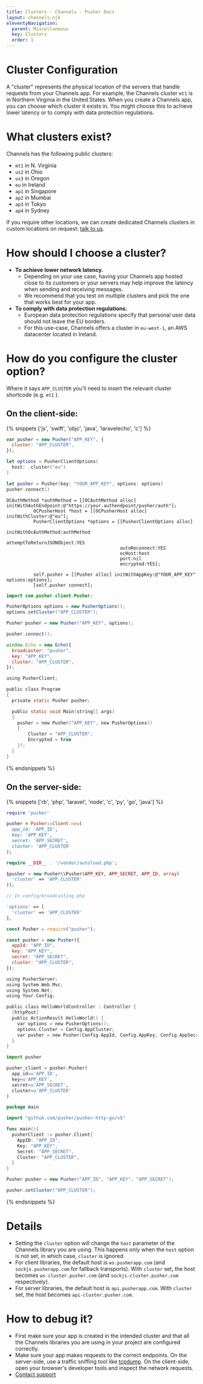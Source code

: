 ```yaml
---
title: Clusters - Channels - Pusher Docs
layout: channels.njk
eleventyNavigation:
  parent: Miscellaneous
  key: Clusters
  order: 1
---
```


# Cluster Configuration

A "cluster" represents the physical location of the servers that handle requests from your Channels app. For example, the Channels cluster `mt1` is in Northern Virginia in the United States. When you create a Channels app, you can choose which cluster it exists in. You might choose this to achieve lower latency or to comply with data protection regulations.

# What clusters exist?

Channels has the following public clusters:

- `mt1` in N. Virginia
- `us2` in Ohio
- `us3` in Oregon
- `eu` in Ireland
- `ap1` in Singapore
- `ap2` in Mumbai
- `ap3` in Tokyo
- `ap4` in Sydney

If you require other locations, we can create dedicated Channels clusters in custom locations on request: [talk to us](https://pusher.com/contact).

# How should I choose a cluster?

- **To achieve lower network latency.**
  - Depending on your use case, having your Channels app hosted close to its customers or your servers may help improve the latency when sending and receiving messages.
  - We recommend that you test on multiple clusters and pick the one that works best for your app.
- **To comply with data protection regulations.**
  - European data protection regulations specify that personal user data should not leave the EU borders.
  - For this use-case, Channels offers a cluster in `eu-west-1`, an AWS datacenter located in Ireland.

# How do you configure the cluster option?

Where it says `APP_CLUSTER` you'll need to insert the relevant cluster shortcode (e.g. `mt1` ).

## On the client-side:

{% snippets ['js', 'swift', 'objc', 'java', 'laravelecho', 'c'] %}

```js
var pusher = new Pusher("APP_KEY", {
  cluster: "APP_CLUSTER",
});
```

```swift
let options = PusherClientOptions(
  host: .cluster("eu")
)

let pusher = Pusher(key: "YOUR_APP_KEY", options: options)
pusher.connect()
```

```objc
OCAuthMethod *authMethod = [[OCAuthMethod alloc] initWithAuthEndpoint:@"https://your.authendpoint/pusher/auth"];
          OCPusherHost *host = [[OCPusherHost alloc] initWithCluster:@"eu"];
          PusherClientOptions *options = [[PusherClientOptions alloc]
                                          initWithOcAuthMethod:authMethod
                                          attemptToReturnJSONObject:YES
                                          autoReconnect:YES
                                          ocHost:host
                                          port:nil
                                          encrypted:YES];

          self.pusher = [[Pusher alloc] initWithAppKey:@"YOUR_APP_KEY" options:options];
          [self.pusher connect];
```

```java
import com.pusher.client.Pusher;

PusherOptions options = new PusherOptions();
options.setCluster("APP_CLUSTER");

Pusher pusher = new Pusher("APP_KEY", options);

pusher.connect();
```

```js
window.Echo = new Echo({
  broadcaster: "pusher",
  key: "APP_KEY",
  cluster: "APP_CLUSTER",
});
```

```c
using PusherClient;

public class Program
{
  private static Pusher pusher;

  public static void Main(string[] args)
  {
    pusher = new Pusher("APP_KEY", new PusherOptions()
    {
        Cluster = "APP_CLUSTER",
        Encrypted = true
    });
  }
}
```

{% endsnippets %}

## On the server-side:

{% snippets ['rb', 'php', 'laravel', 'node', 'c', 'py', 'go', 'java'] %}

```rb
require 'pusher'

pusher = Pusher::Client.new(
  app_id: 'APP_ID',
  key: 'APP_KEY',
  secret: 'APP_SECRET',
  cluster: 'APP_CLUSTER'
);
```

```php
require __DIR__ . '/vendor/autoload.php';

$pusher = new Pusher\\Pusher(APP_KEY, APP_SECRET, APP_ID, array(
  'cluster' => 'APP_CLUSTER'
));
```

```php
// In config/broadcasting.php

'options' => [
  'cluster' => 'APP_CLUSTER'
],
```

```js
const Pusher = require("pusher");

const pusher = new Pusher({
  appId: "APP_ID",
  key: "APP_KEY",
  secret: "APP_SECRET",
  cluster: "APP_CLUSTER",
});
```

```c
using PusherServer;
using System.Web.Mvc;
using System.Net;
using Your.Config;

public class HelloWorldController : Controller {
  [httpPost]
  public ActionResult HelloWorld() {
    var options = new PusherOptions();
    options.Cluster = Config.AppCluster;
    var pusher = new Pusher(Config.AppId, Config.AppKey, Config.AppSecret, options);
  }
}
```

```py
import pusher

pusher_client = pusher.Pusher(
  app_id=u'APP_ID',
  key=u'APP_KEY',
  secret=u'APP_SECRET',
  cluster=u'APP_CLUSTER'
)
```

```go
package main

import "github.com/pusher/pusher-http-go/v5"

func main(){
  pusherClient := pusher.Client{
    AppID: "APP_ID",
    Key: "APP_KEY",
    Secret: "APP_SECRET",
    Cluster: "APP_CLUSTER",
  }
}
```

```java
Pusher pusher = new Pusher("APP_ID", "APP_KEY", "APP_SECRET");

pusher.setCluster("APP_CLUSTER");
```

{% endsnippets %}

# Details

- Setting the `cluster` option will change the `host` parameter of the Channels library you are using. This happens only when the `host` option is not set, in which case, `cluster` is ignored.
- For client libraries, the default host is `ws.pusherapp.com` (and `sockjs.pusherapp.com` for fallback transports). With `cluster` set, the host becomes `ws-cluster.pusher.com` (and `sockjs-cluster.pusher.com` respectively).
- For server libraries, the default host is `api.pusherapp.com`. With `cluster` set, the host becomes `api-cluster.pusher.com`.

# How to debug it?

- First make sure your app is created in the intended cluster and that all the Channels libraries you are using in your project are configured correctly.
- Make sure your app makes requests to the correct endpoints. On the server-side, use a traffic sniffing tool like [tcpdump](http://www.tcpdump.org/). On the client-side, open your browser's developer tools and inspect the network requests.
- [Contact support](https://support.pusher.com/hc/en-us/requests/new)
